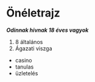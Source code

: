 # Önéletrajz
***Odinnak hivnak 18 éves vagyok***

1. 8 általános
2. Ágazati viszga

* casino
* tanulas
* üzletelés
